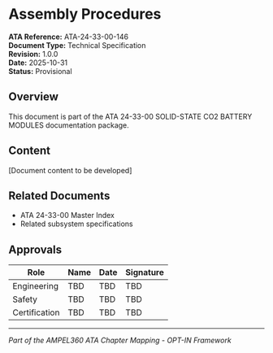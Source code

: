 # Assembly Procedures

**ATA Reference:** ATA-24-33-00-146  
**Document Type:** Technical Specification  
**Revision:** 1.0.0  
**Date:** 2025-10-31  
**Status:** Provisional

## Overview

This document is part of the ATA 24-33-00 SOLID-STATE CO2 BATTERY MODULES documentation package.

## Content

[Document content to be developed]

## Related Documents

- ATA 24-33-00 Master Index
- Related subsystem specifications

## Approvals

| Role | Name | Date | Signature |
|------|------|------|-----------|
| Engineering | TBD | TBD | TBD |
| Safety | TBD | TBD | TBD |
| Certification | TBD | TBD | TBD |

---
*Part of the AMPEL360 ATA Chapter Mapping - OPT-IN Framework*
